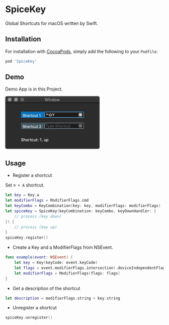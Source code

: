# SpiceKey
Global Shortcuts for macOS written by Swift.

## Installation

For installation with [CocoaPods](http://cocoapods.org), simply add the following to your `Podfile`:

```ruby
pod 'SpiceKey'
```

## Demo
Demo App is in this Project.

![image](https://github.com/Kyome22/SpiceKey/blob/master/images/DemoApp.png)


## Usage

- Register a shortcut

Set `⌘ + A` shortcut.

```swift
let key = Key.a
let modifierFlags = ModifierFlags.cmd
let keyCombo = KeyCombination(key: key, modifierFlags: modifierFlags)
let spiceKey = SpiceKey(keyCombination: keyCombo, keyDownHandler: {
    // process (key down)
}) {
    // process (key up)
}
spiceKey.register()
```

- Create a Key and a ModifierFlags from NSEvent.

```swift
func example(event: NSEvent) {
    let key = Key(keyCode: event.keyCode)
    let flags = event.modifierFlags.intersection(.deviceIndependentFlagsMask)
    let modifierFlags = ModifierFlags(flags: flags)
}
```

- Get a description of the shortcut

```swift
let description = modifierFlags.string + key.string
```

- Unregister a shortcut

```swift
spiceKey.unregister()
```
